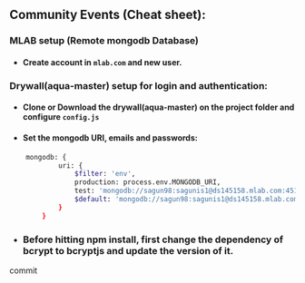 ## Community Events (Cheat sheet):

### MLAB setup (Remote mongodb Database)  
- #### Create account in `mlab.com` and new user.  
    
  
### Drywall(aqua-master) setup for login and authentication:  
- #### Clone or Download the drywall(aqua-master) on the project folder and configure `config.js`
- #### Set the mongodb URI, emails and passwords:
```bash
    mongodb: {
            uri: {
                $filter: 'env',
                production: process.env.MONGODB_URI,
                test: 'mongodb://sagun98:sagunis1@ds145158.mlab.com:45158/comeventsapp',
                $default: 'mongodb://sagun98:sagunis1@ds145158.mlab.com:45158/comeventsapp'
            }
        }
``` 
- ### Before hitting npm install, first change the dependency of bcrypt to bcryptjs and update the version of it.

commit

